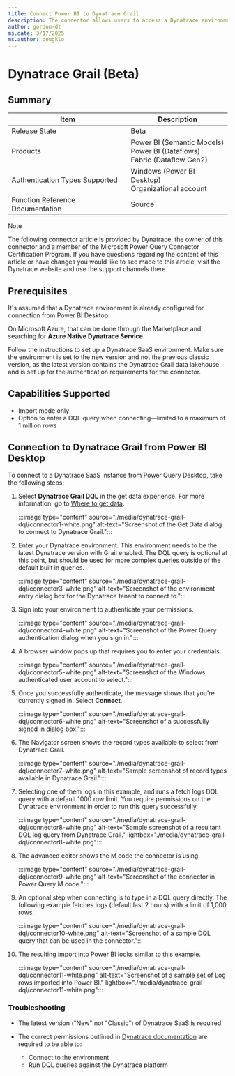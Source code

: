 ```yaml
---
title: Connect Power BI to Dynatrace Grail
description: The connector allows users to access a Dynatrace environment on which they have the necessary permissions to run Dynatrace Query Language (DQL) queries.
author: gordon-dt
ms.date: 3/17/2025
ms.author: dougklo
---
```


# Dynatrace Grail (Beta)

## Summary

|Item|                                Description|
|------|----------------------------------------------------------------|
|Release State|                       Beta|
|Products|                            Power BI (Semantic Models)<br/>Power BI (Dataflows)<br/>Fabric (Dataflow Gen2)|
|Authentication Types Supported|      Windows (Power BI Desktop)<br/>Organizational account|
|Function Reference Documentation|    Source|

> [!NOTE]
>The following connector article is provided by Dynatrace, the owner of this connector and a member of the Microsoft Power Query Connector Certification Program. If you have questions regarding the content of this article or have changes you would like to see made to this article, visit the Dynatrace website and use the support channels there.

## Prerequisites

It's assumed that a Dynatrace environment is already configured for connection from Power BI Desktop.

On Microsoft Azure, that can be done through the Marketplace and searching for **Azure Native Dynatrace Service**.

Follow the instructions to set up a Dynatrace SaaS environment. Make sure the environment is set to the new version and not the previous classic version, as the latest version contains the Dynatrace Grail data lakehouse and is set up for the authentication requirements for the connector.

## Capabilities Supported

- Import mode only
- Option to enter a DQL query when connecting&mdash;limited to a maximum of 1 million rows

## Connection to Dynatrace Grail from Power BI Desktop

To connect to a Dynatrace SaaS instance from Power Query Desktop, take the following steps:

1. Select **Dynatrace Grail DQL** in the get data experience. For more information, go to [Where to get data](../where-to-get-data.md).

   :::image type="content" source="./media/dynatrace-grail-dql/connector1-white.png" alt-text="Screenshot of the Get Data dialog to connect to Dynatrace Grail.":::

2. Enter your Dynatrace environment. This environment needs to be the latest Dynatrace version with Grail enabled. The DQL query is optional at this point, but should be used for more complex queries outside of the default built in queries.

   :::image type="content" source="./media/dynatrace-grail-dql/connector3-white.png" alt-text="Screenshot of the environment entry dialog box for the Dynatrace tenant to connect to.":::

3. Sign into your environment to authenticate your permissions.

   :::image type="content" source="./media/dynatrace-grail-dql/connector4-white.png" alt-text="Screenshot of the Power Query authentication dialog when you sign in.":::

4. A browser window pops up that requires you to enter your credentials.

   :::image type="content" source="./media/dynatrace-grail-dql/connector5-white.png" alt-text="Screenshot of the Windows authenticated user account to select.":::

5. Once you successfully authenticate, the message shows that you're currently signed in. Select **Connect**.

   :::image type="content" source="./media/dynatrace-grail-dql/connector6-white.png" alt-text="Screenshot of a successfully signed in dialog box.":::

6. The Navigator screen shows the record types available to select from Dynatrace Grail.

   :::image type="content" source="./media/dynatrace-grail-dql/connector7-white.png" alt-text="Sample screenshot of record types available in Dynatrace Grail.":::

7. Selecting one of them logs in this example, and runs a fetch logs DQL query with a default 1000 row limit. You require permissions on the Dynatrace environment in order to run this query successfully.

   :::image type="content" source="./media/dynatrace-grail-dql/connector8-white.png" alt-text="Sample screenshot of a resultant DQL log query from Dynatrace Grail." lightbox="./media/dynatrace-grail-dql/connector8-white.png":::

8. The advanced editor shows the M code the connector is using.

   :::image type="content" source="./media/dynatrace-grail-dql/connector9-white.png" alt-text="Screenshot of the connector in Power Query M code.":::

9. An optional step when connecting is to type in a DQL query directly. The following example fetches logs (default last 2 hours) with a limit of 1,000 rows.

   :::image type="content" source="./media/dynatrace-grail-dql/connector10-white.png" alt-text="Screenshot of a sample DQL query that can be used in the connector.":::

10. The resulting import into Power BI looks similar to this example.

    :::image type="content" source="./media/dynatrace-grail-dql/connector11-white.png" alt-text="Screenshot of a sample set of Log rows imported into Power BI." lightbox="./media/dynatrace-grail-dql/connector11-white.png":::

### Troubleshooting

- The latest version ("New" not "Classic") of Dynatrace SaaS is required.

- The correct permissions outlined in [Dynatrace documentation](https://docs.dynatrace.com/docs/platform/grail/data-model/assign-permissions-in-grail) are required to be able to:

  - Connect to the environment
  - Run DQL queries against the Dynatrace platform
